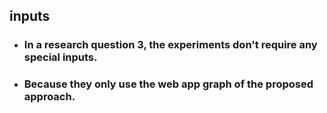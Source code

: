 ## inputs
+ ### In a research question 3, the experiments don't require any special inputs.
+ ### Because they only use the web app graph of the proposed approach.